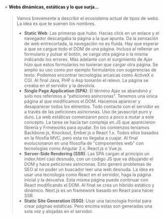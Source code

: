 ⭐ **Webs dinámicas, estáticas y lo que surja...**

> Vamos brevemente a describir el ecosistema actual de tipos de webs. La idea es que te suenen los nombres.
>
> - **Static Web**: Las primeras que hubo. Hacias click en un enlace y el navegador descargaba la página a la que apunta. Da la sensación de web entrecortada, la navegación no es fluida. Hay que esperar a que se cargue todo el DOM de una página.   Incluso al rellenar un formulario y pulsar el botón, se carga otra página o la misma indicando los errores. Más adelante con el surgimiento de Ajax hizo que estos formularios no tuvieran que cargar otra página. Se amplio su uso como por ejemplo formularios con sugerencias de texto. Podemos encontrar tecnologías arcaicas como ActiveX o CGI. Al final Java, PHP o Asp tomarón el relevo. La página se creaba en el servidor y la devolvía.
> - **Single Page Application (SPA)**: El término Ajax se abandonó y solo nos referimos a "peticiones asíncronas". Tenemos una única página al que modificamos el DOM. Hacemos aparecer y desaparecer todos los elmentos. Todo contacto con el servidor es a través de las peticiones asíncronas. Uso de javascript puro y duro. La web estáticas comenzaron poco a poco a mutar a este concepto. La tarea se hacía tan compleja en JS que aparecieron librería y Frmeworks para ayudar. En los comienzos teniamos Backbone.js, Knockout, Ember.js o React 1.x. Todos ellos basados en la filosfía MVC, pero esta no llegaba a cuajar. Al final evolucionaron en una filosofía de "componentes web" con tecnologías como Angular 2.x, React.js o Vue.js.
> - **Server-Side Rendering (SSR)**: Las SPA cargan al principio un index.html casi desnudo, con un codigo JS que va dibujando el DOM y hace peticiones asíncronas. Esto generó problemas de SEO al no poder un buscador leer una web desnuda. La idea es usar una tecnología como React en el servidor, haga la página inicial y la devuelva. Esta misma página puede continuar con React modificando el DOM. Al final se crea un híbrido estático y dinámico. Next.js es un framework basado en React para hacer SSR.
> - **Static Site Generation (SSG)**: Usar una tacnología frontal para crear páginas estáticas. Pero encima estas son generadas una sola vez y alojadas en el servidor. 